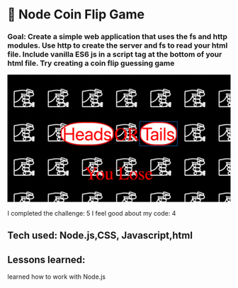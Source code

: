 # 💸 Node Coin Flip Game

### Goal: Create a simple web application that uses the fs and http modules. Use http to create the server and fs to read your html file. Include vanilla ES6 js in a script tag at the bottom of your html file. Try creating a coin flip guessing game

![Node Coin Flip](coin.png)

I completed the challenge: 5
I feel good about my code: 4




## Tech used: Node.js,CSS, Javascript,html

## Lessons learned:
learned how to work with Node.js
